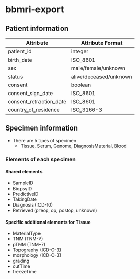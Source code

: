 # bbmri-export
## Patient information
| Attribute | Attribute Format  
| --- | --- 
| patient_id | integer
| birth_date | ISO_8601
| sex | male/female/unknown
| status | alive/deceased/unknown
| consent | boolean
| consent_sign_date | ISO_8601
| consent_retraction_date | ISO_8601
| country_of_residence| ISO_3166-3


## Specimen information
- There are 5 tipes of specimen
  - Tissue, Serum, Genome, DiagnosisMaterial, Blood

### Elements of each specimen

#### Shared elements
- SampleID
- BiopsyID
- PredictiveID
- TakingDate
- Diagnosis (ICD-10)
- Retrieved (preop, op, postop, unknown)

#### Specific additional elements for Tissue
- MaterialType
- TNM (TNM-7)
- pTNM (TNM-7)
- Topography (ICD-O-3)
- morphology (ICD-O-3)
- grading
- cutTime
- freezeTime
